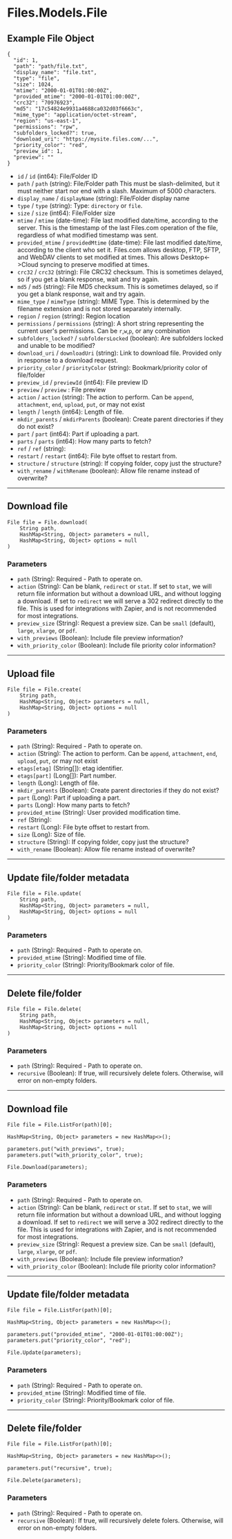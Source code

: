 # Files.Models.File

## Example File Object

```
{
  "id": 1,
  "path": "path/file.txt",
  "display_name": "file.txt",
  "type": "file",
  "size": 1024,
  "mtime": "2000-01-01T01:00:00Z",
  "provided_mtime": "2000-01-01T01:00:00Z",
  "crc32": "70976923",
  "md5": "17c54824e9931a4688ca032d03f6663c",
  "mime_type": "application/octet-stream",
  "region": "us-east-1",
  "permissions": "rpw",
  "subfolders_locked?": true,
  "download_uri": "https://mysite.files.com/...",
  "priority_color": "red",
  "preview_id": 1,
  "preview": ""
}
```

* `id` / `id`  (int64): File/Folder ID
* `path` / `path`  (string): File/Folder path This must be slash-delimited, but it must neither start nor end with a slash. Maximum of 5000 characters.
* `display_name` / `displayName`  (string): File/Folder display name
* `type` / `type`  (string): Type: `directory` or `file`.
* `size` / `size`  (int64): File/Folder size
* `mtime` / `mtime`  (date-time): File last modified date/time, according to the server.  This is the timestamp of the last Files.com operation of the file, regardless of what modified timestamp was sent.
* `provided_mtime` / `providedMtime`  (date-time): File last modified date/time, according to the client who set it.  Files.com allows desktop, FTP, SFTP, and WebDAV clients to set modified at times.  This allows Desktop<->Cloud syncing to preserve modified at times.
* `crc32` / `crc32`  (string): File CRC32 checksum. This is sometimes delayed, so if you get a blank response, wait and try again.
* `md5` / `md5`  (string): File MD5 checksum. This is sometimes delayed, so if you get a blank response, wait and try again.
* `mime_type` / `mimeType`  (string): MIME Type.  This is determined by the filename extension and is not stored separately internally.
* `region` / `region`  (string): Region location
* `permissions` / `permissions`  (string): A short string representing the current user's permissions.  Can be `r`,`w`,`p`, or any combination
* `subfolders_locked?` / `subfoldersLocked`  (boolean): Are subfolders locked and unable to be modified?
* `download_uri` / `downloadUri`  (string): Link to download file. Provided only in response to a download request.
* `priority_color` / `priorityColor`  (string): Bookmark/priority color of file/folder
* `preview_id` / `previewId`  (int64): File preview ID
* `preview` / `preview` : File preview
* `action` / `action`  (string): The action to perform.  Can be `append`, `attachment`, `end`, `upload`, `put`, or may not exist
* `length` / `length`  (int64): Length of file.
* `mkdir_parents` / `mkdirParents`  (boolean): Create parent directories if they do not exist?
* `part` / `part`  (int64): Part if uploading a part.
* `parts` / `parts`  (int64): How many parts to fetch?
* `ref` / `ref`  (string): 
* `restart` / `restart`  (int64): File byte offset to restart from.
* `structure` / `structure`  (string): If copying folder, copy just the structure?
* `with_rename` / `withRename`  (boolean): Allow file rename instead of overwrite?


---

## Download file

```
File file = File.download(
    String path, 
    HashMap<String, Object> parameters = null,
    HashMap<String, Object> options = null
)
```

### Parameters

* `path` (String): Required - Path to operate on.
* `action` (String): Can be blank, `redirect` or `stat`.  If set to `stat`, we will return file information but without a download URL, and without logging a download.  If set to `redirect` we will serve a 302 redirect directly to the file.  This is used for integrations with Zapier, and is not recommended for most integrations.
* `preview_size` (String): Request a preview size.  Can be `small` (default), `large`, `xlarge`, or `pdf`.
* `with_previews` (Boolean): Include file preview information?
* `with_priority_color` (Boolean): Include file priority color information?


---

## Upload file

```
File file = File.create(
    String path, 
    HashMap<String, Object> parameters = null,
    HashMap<String, Object> options = null
)
```

### Parameters

* `path` (String): Required - Path to operate on.
* `action` (String): The action to perform.  Can be `append`, `attachment`, `end`, `upload`, `put`, or may not exist
* `etags[etag]` (String[]): etag identifier.
* `etags[part]` (Long[]): Part number.
* `length` (Long): Length of file.
* `mkdir_parents` (Boolean): Create parent directories if they do not exist?
* `part` (Long): Part if uploading a part.
* `parts` (Long): How many parts to fetch?
* `provided_mtime` (String): User provided modification time.
* `ref` (String): 
* `restart` (Long): File byte offset to restart from.
* `size` (Long): Size of file.
* `structure` (String): If copying folder, copy just the structure?
* `with_rename` (Boolean): Allow file rename instead of overwrite?


---

## Update file/folder metadata

```
File file = File.update(
    String path, 
    HashMap<String, Object> parameters = null,
    HashMap<String, Object> options = null
)
```

### Parameters

* `path` (String): Required - Path to operate on.
* `provided_mtime` (String): Modified time of file.
* `priority_color` (String): Priority/Bookmark color of file.


---

## Delete file/folder

```
File file = File.delete(
    String path, 
    HashMap<String, Object> parameters = null,
    HashMap<String, Object> options = null
)
```

### Parameters

* `path` (String): Required - Path to operate on.
* `recursive` (Boolean): If true, will recursively delete folers.  Otherwise, will error on non-empty folders.


---

## Download file

```
File file = File.ListFor(path)[0];

HashMap<String, Object> parameters = new HashMap<>();

parameters.put("with_previews", true);
parameters.put("with_priority_color", true);

File.Download(parameters);
```

### Parameters

* `path` (String): Required - Path to operate on.
* `action` (String): Can be blank, `redirect` or `stat`.  If set to `stat`, we will return file information but without a download URL, and without logging a download.  If set to `redirect` we will serve a 302 redirect directly to the file.  This is used for integrations with Zapier, and is not recommended for most integrations.
* `preview_size` (String): Request a preview size.  Can be `small` (default), `large`, `xlarge`, or `pdf`.
* `with_previews` (Boolean): Include file preview information?
* `with_priority_color` (Boolean): Include file priority color information?


---

## Update file/folder metadata

```
File file = File.ListFor(path)[0];

HashMap<String, Object> parameters = new HashMap<>();

parameters.put("provided_mtime", "2000-01-01T01:00:00Z");
parameters.put("priority_color", "red");

File.Update(parameters);
```

### Parameters

* `path` (String): Required - Path to operate on.
* `provided_mtime` (String): Modified time of file.
* `priority_color` (String): Priority/Bookmark color of file.


---

## Delete file/folder

```
File file = File.ListFor(path)[0];

HashMap<String, Object> parameters = new HashMap<>();

parameters.put("recursive", true);

File.Delete(parameters);
```

### Parameters

* `path` (String): Required - Path to operate on.
* `recursive` (Boolean): If true, will recursively delete folers.  Otherwise, will error on non-empty folders.
